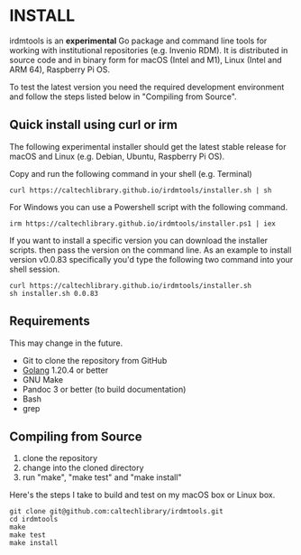 
INSTALL
=======

irdmtools is an **experimental** Go package and command line tools for working with institutional repositories (e.g. Invenio RDM). It is distributed in source code and in binary form for macOS (Intel and M1), Linux (Intel and ARM 64), Raspberry Pi OS.

To test the latest version you need the required development environment and follow the steps listed below in "Compiling from Source".

Quick install using curl or irm
-------------------------------

The following experimental installer should get the latest stable release for macOS and Linux (e.g. Debian, Ubuntu, Raspberry Pi OS). 

Copy and run the following command in your shell (e.g. Terminal)

~~~
curl https://caltechlibrary.github.io/irdmtools/installer.sh | sh
~~~

For Windows you can use a Powershell script with the following command.

~~~
irm https://caltechlibrary.github.io/irdmtools/installer.ps1 | iex
~~~

If you want to install a specific version you can download the installer scripts. then pass the version on the command line. As an example to install version v0.0.83 specifically you'd type the following two command into your shell session.

~~~shell
curl https://caltechlibrary.github.io/irdmtools/installer.sh
sh installer.sh 0.0.83
~~~

Requirements
------------

This may change in the future.

- Git to clone the repository from GitHub
- [Golang](https://golang.org) 1.20.4 or better
- GNU Make
- Pandoc 3 or better (to build documentation)
- Bash 
- grep

Compiling from Source
---------------------

1. clone the repository
2. change into the cloned directory
3. run "make", "make test" and "make install"

Here's the steps I take to build and test on my macOS box or Linux box.

~~~
git clone git@github.com:caltechlibrary/irdmtools.git
cd irdmtools
make
make test
make install
~~~

